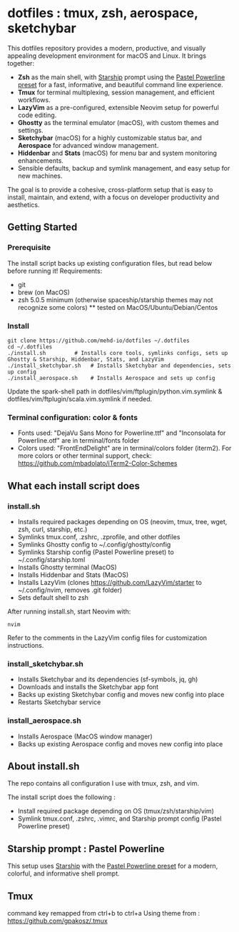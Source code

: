 # dotfiles : tmux, zsh, aerospace, sketchybar

This dotfiles repository provides a modern, productive, and visually appealing development environment for macOS and Linux. It brings together:

- **Zsh** as the main shell, with [Starship](https://starship.rs/) prompt using the [Pastel Powerline preset](https://starship.rs/presets/#pastel-powerline) for a fast, informative, and beautiful command line experience.
- **Tmux** for terminal multiplexing, session management, and efficient workflows.
- **LazyVim** as a pre-configured, extensible Neovim setup for powerful code editing.
- **Ghostty** as the terminal emulator (macOS), with custom themes and settings.
- **Sketchybar** (macOS) for a highly customizable status bar, and **Aerospace** for advanced window management.
- **Hiddenbar** and **Stats** (macOS) for menu bar and system monitoring enhancements.
- Sensible defaults, backup and symlink management, and easy setup for new machines.

The goal is to provide a cohesive, cross-platform setup that is easy to install, maintain, and extend, with a focus on developer productivity and aesthetics.

## Getting Started

### Prerequisite
The install script backs up existing configuration files, but read below before running it!
Requirements:
* git
* brew (on MacOS)
* zsh 5.0.5 minimum (otherwise spaceship/starship themes may not recognize some colors)
** tested on MacOS/Ubuntu/Debian/Centos

### Install
```
git clone https://github.com/mehd-io/dotfiles ~/.dotfiles
cd ~/.dotfiles
./install.sh         # Installs core tools, symlinks configs, sets up Ghostty & Starship, Hiddenbar, Stats, and LazyVim
./install_sketchybar.sh   # Installs Sketchybar and dependencies, sets up config
./install_aerospace.sh    # Installs Aerospace and sets up config
```
Update the spark-shell path in dotfiles/vim/ftplugin/python.vim.symlink & dotfiles/vim/ftplugin/scala.vim.symlink if needed.

### Terminal configuration: color & fonts
* Fonts used: "DejaVu Sans Mono for Powerline.ttf" and  "Inconsolata for Powerline.otf" are in terminal/fonts folder
* Colors used: "FrontEndDelight" are in terminal/colors folder (iterm2). For more colors or other terminal support, check: https://github.com/mbadolato/iTerm2-Color-Schemes

## What each install script does

### install.sh
- Installs required packages depending on OS (neovim, tmux, tree, wget, zsh, curl, starship, etc.)
- Symlinks tmux.conf, .zshrc, .zprofile, and other dotfiles
- Symlinks Ghostty config to ~/.config/ghostty/config
- Symlinks Starship config (Pastel Powerline preset) to ~/.config/starship.toml
- Installs Ghostty terminal (MacOS)
- Installs Hiddenbar and Stats (MacOS)
- Installs LazyVim (clones https://github.com/LazyVim/starter to ~/.config/nvim, removes .git folder)
- Sets default shell to zsh

After running install.sh, start Neovim with:
```
nvim
```
Refer to the comments in the LazyVim config files for customization instructions.

### install_sketchybar.sh
- Installs Sketchybar and its dependencies (sf-symbols, jq, gh)
- Downloads and installs the Sketchybar app font
- Backs up existing Sketchybar config and moves new config into place
- Restarts Sketchybar service

### install_aerospace.sh
- Installs Aerospace (MacOS window manager)
- Backs up existing Aerospace config and moves new config into place

## About install.sh
The repo contains all configuration I use with tmux, zsh, and vim.

The install script does the following  :
* Install required package depending on OS (tmux/zsh/starship/vim)
* Symlink tmux.conf, .zshrc, .vimrc, and Starship prompt config (Pastel Powerline preset)

## Starship prompt : Pastel Powerline
This setup uses [Starship](https://starship.rs/) with the [Pastel Powerline preset](https://starship.rs/presets/#pastel-powerline) for a modern, colorful, and informative shell prompt.

## Tmux
command key remapped from ctrl+b to ctrl+a
Using theme from : https://github.com/gpakosz/.tmux


